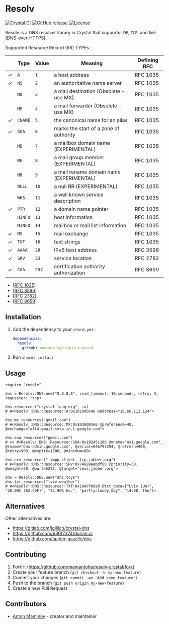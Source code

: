 # Resolv

[![Crystal CI](https://github.com/mamantoha/resolv-crystal/actions/workflows/crystal.yml/badge.svg)](https://github.com/mamantoha/resolv-crystal/actions/workflows/crystal.yml)
[![GitHub release](https://img.shields.io/github/release/mamantoha/resolv-crystal.svg)](https://github.com/mamantoha/resolv-crystal/releases)
[![License](https://img.shields.io/github/license/mamantoha/resolv-crystal.svg)](https://github.com/mamantoha/resolv-crystal/blob/master/LICENSE)

Resolv is a DNS resolver library in Crystal that supports `UDP`, `TCP`, and `DoH` (DNS-over-HTTPS).

Supported Resource Record (RR) TYPEs :

|   | Type    | Value | Meaning                                  | Defining RFC |
| - | ------- | ----- | ---------------------------------------- | ------------ |
| ✓ | `A`     | `1`   | a host address                           | RFC 1035     |
| ✓ | `NS`    | `2`   | an authoritative name server             | RFC 1035     |
|   | `MD`    | `3`   | a mail destination (Obsolete - use MX)   | RFC 1035     |
|   | `MF`    | `4`   | a mail forwarder (Obsolete - use MX)     | RFC 1035     |
| ✓ | `CNAME` | `5`   | the canonical name for an alias          | RFC 1035     |
| ✓ | `SOA`   | `6`   | marks the start of a zone of authority   | RFC 1035     |
|   | `MB`    | `7`   | a mailbox domain name (EXPERIMENTAL)     | RFC 1035     |
|   | `MG`    | `8`   | a mail group member (EXPERIMENTAL)       | RFC 1035     |
|   | `MR`    | `9`   | a mail rename domain name (EXPERIMENTAL) | RFC 1035     |
|   | `NULL`  | `10`  | a null RR (EXPERIMENTAL)                 | RFC 1035     |
|   | `WKS`   | `11`  | a well known service description         | RFC 1035     |
| ✓ | `PTR`   | `12`  | a domain name pointer                    | RFC 1035     |
|   | `HINFO` | `13`  | host information                         | RFC 1035     |
|   | `MINFO` | `14`  | mailbox or mail list information         | RFC 1035     |
| ✓ | `MX`    | `15`  | mail exchange                            | RFC 1035     |
| ✓ | `TXT`   | `16`  | text strings                             | RFC 1035     |
| ✓ | `AAAA`  | `28`  | IPv6 host address                        | RFC 3596     |
| ✓ | `SRV`   | `33`  | service location                         | RFC 2782     |
| ✓ | `CAA`   | `257` | certification authority authorization    | RFC 8659     |

- [[RFC 1035](https://datatracker.ietf.org/doc/html/rfc1035)]
- [[RFC 3596](https://datatracker.ietf.org/doc/html/rfc3596)]
- [[RFC 2782](https://datatracker.ietf.org/doc/html/rfc2782)]
- [[RFC 8659](https://datatracker.ietf.org/doc/html/rfc8659)]

## Installation

1. Add the dependency to your `shard.yml`:

   ```yaml
   dependencies:
     resolv:
       github: mamantoha/resolv-crystal
   ```

2. Run `shards install`

## Usage

```crystal
require "resolv"

dns = Resolv::DNS.new("8.8.8.8", read_timeout: 10.seconds, retry: 3, requester: :tcp)

dns.resources("crystal-lang.org", :a)
# #<Resolv::DNS::Resource::A:0x1010d0c40 @address="18.66.112.124">

dns.mx_resources("gmail.com")
# #<Resolv::DNS::Resource::MX:0x1010d0560 @preference=40, @exchange="alt4.gmail-smtp-in.l.google.com">

dns.soa_resources("gmail.com")
# => #<Resolv::DNS::Resource::SOA:0x10245c100 @mname="ns1.google.com", @rname="dns-admin.google.com", @serial=646797294, @refresh=900, @retry=900, @expire=1800, @minimum=60>

dns.srv_resources("_xmpp-client._tcp.jabber.org")
# #<Resolv::DNS::Resource::SRV:0x74689eebdf60 @priority=30, @weight=30, @port=5222, @target="zeus.jabber.org">

dns = Resolv::DNS.new("dns.toys")
dns.txt_resources("lviv.weather")
# #<Resolv::DNS::Resource::TXT:0x104cf00a0 @txt_data=["Lviv (UA)", "28.00C (82.40F)", "43.90% hu.", "partlycloudy_day", "14:00, Thu"]>
```

## Alternatives

Other alternatives are:

- <https://gitlab.com/jgillich/crystal-dns>
- <https://github.com/636f7374/durian.cr>
- <https://github.com/spider-gazelle/dns>

## Contributing

1. Fork it (<https://github.com/mamantoha/resolv-crystal/fork>)
2. Create your feature branch (`git checkout -b my-new-feature`)
3. Commit your changes (`git commit -am 'Add some feature'`)
4. Push to the branch (`git push origin my-new-feature`)
5. Create a new Pull Request

## Contributors

- [Anton Maminov](https://github.com/mamantoha) - creator and maintainer
